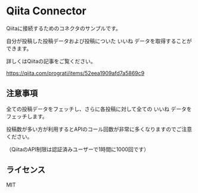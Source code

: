 # Qiita Connector

Qiitaに接続するためのコネクタのサンプルです。

自分が投稿した投稿データおよび投稿についた いいね データを取得することができます。

詳しくはQiitaの記事をご覧ください。

https://qiita.com/prograti/items/52eea1909afd7a5869c9

## 注意事項

全ての投稿データをフェッチし、さらに各投稿に対して全ての いいね データをフェッチします。

投稿数が多い方が利用するとAPIのコール回数が非常に多くなりますのでご注意ください。

（QiitaのAPI制限は認証済みユーザーで1時間に1000回です）

## ライセンス

MIT
